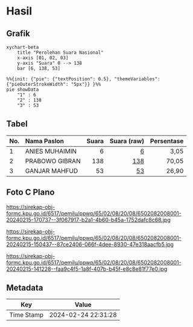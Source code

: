 # Hasil

## Grafik

```mermaid
xychart-beta
    title "Perolehan Suara Nasional"
    x-axis [01, 02, 03]
    y-axis "Suara" 0 --> 138
    bar [6, 138, 53]
```

```mermaid
%%{init: {"pie": {"textPosition": 0.5}, "themeVariables": {"pieOuterStrokeWidth": "5px"}} }%%
pie showData
    "1" : 6
    "2" : 138
    "3" : 53
```

## Tabel

| No. | Nama Paslon    | Suara | Suara (raw) | Persentase |
|:--- |:-------------- | -----:| -----------:| ----------:|
| 1   | ANIES MUHAIMIN | 6     | [6][p-1]    | 3,05       |
| 2   | PRABOWO GIBRAN | 138   | [138][p-2]  | 70,05      |
| 3   | GANJAR MAHFUD  | 53    | [53][p-3]   | 26,90      |


[p-1]: https://github.com/gigit-pemilu/pemilu-2024/blob/main/pilpres/hitung-suara/sub/65-kalimantan-utara/sub/02-malinau/sub/08-malinau-barat/sub/2008-kuala-lapang/sub/001-tps/sub/paslon-1.txt
[p-2]: https://github.com/gigit-pemilu/pemilu-2024/blob/main/pilpres/hitung-suara/sub/65-kalimantan-utara/sub/02-malinau/sub/08-malinau-barat/sub/2008-kuala-lapang/sub/001-tps/sub/paslon-2.txt
[p-3]: https://github.com/gigit-pemilu/pemilu-2024/blob/main/pilpres/hitung-suara/sub/65-kalimantan-utara/sub/02-malinau/sub/08-malinau-barat/sub/2008-kuala-lapang/sub/001-tps/sub/paslon-3.txt

## Foto C Plano

https://sirekap-obj-formc.kpu.go.id/6517/pemilu/ppwp/65/02/08/20/08/6502082008001-20240215-170737--3f067917-b2a1-4b60-b45a-1752dafc8c68.jpg

https://sirekap-obj-formc.kpu.go.id/6517/pemilu/ppwp/65/02/08/20/08/6502082008001-20240215-150437--87ce2406-066f-4dee-8930-47e318aacfb5.jpg

https://sirekap-obj-formc.kpu.go.id/6517/pemilu/ppwp/65/02/08/20/08/6502082008001-20240215-141228--faa9c4f5-1a8f-407b-b45f-e8c8e81f77e0.jpg


## Metadata

| Key        | Value               |
| ---------- | ------------------- |
| Time Stamp | 2024-02-24 22:31:28 |



